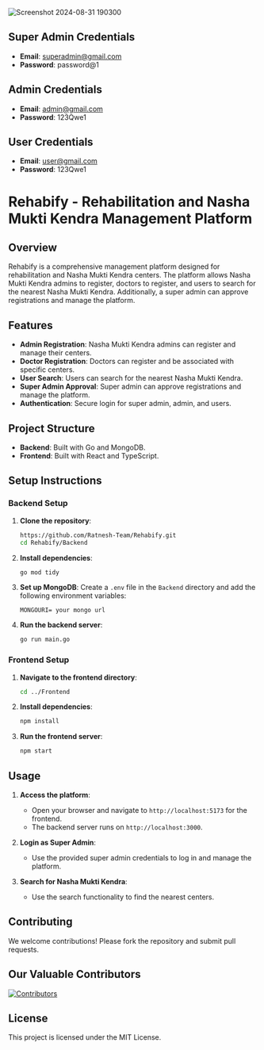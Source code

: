 

 ![Screenshot 2024-08-31 190300](https://github.com/user-attachments/assets/1b1b3514-183f-42f4-9d28-d33ebb74bb92)

 ## Super Admin Credentials

- **Email**: superadmin@gmail.com
- **Password**: password@1

## Admin Credentials

- **Email**: admin@gmail.com
- **Password**: 123Qwe1

## User Credentials

- **Email**: user@gmail.com
- **Password**: 123Qwe1
 
# Rehabify - Rehabilitation and Nasha Mukti Kendra Management Platform

## Overview

Rehabify is a comprehensive management platform designed for rehabilitation and Nasha Mukti Kendra centers. The platform allows Nasha Mukti Kendra admins to register, doctors to register, and users to search for the nearest Nasha Mukti Kendra. Additionally, a super admin can approve registrations and manage the platform.

## Features

- **Admin Registration**: Nasha Mukti Kendra admins can register and manage their centers.
- **Doctor Registration**: Doctors can register and be associated with specific centers.
- **User Search**: Users can search for the nearest Nasha Mukti Kendra.
- **Super Admin Approval**: Super admin can approve registrations and manage the platform.
- **Authentication**: Secure login for super admin, admin, and users.

## Project Structure

- **Backend**: Built with Go and MongoDB.
- **Frontend**: Built with React and TypeScript.

## Setup Instructions

### Backend Setup

1. **Clone the repository**:
    ```bash
    https://github.com/Ratnesh-Team/Rehabify.git
    cd Rehabify/Backend
    ```

2. **Install dependencies**:
    ```bash
    go mod tidy
    ```

3. **Set up MongoDB**:
   Create a `.env` file in the `Backend` directory and add the following environment variables:
    ```env
    MONGOURI= your mongo url
    ```

4. **Run the backend server**:
    ```bash
    go run main.go
    ```

### Frontend Setup

1. **Navigate to the frontend directory**:
    ```bash
    cd ../Frontend
    ```

2. **Install dependencies**:
    ```bash
    npm install
    ```

3. **Run the frontend server**:
    ```bash
    npm start
    ```

## Usage

1. **Access the platform**:
    - Open your browser and navigate to `http://localhost:5173` for the frontend.
    - The backend server runs on `http://localhost:3000`.

2. **Login as Super Admin**:
    - Use the provided super admin credentials to log in and manage the platform.

3. **Search for Nasha Mukti Kendra**:
    - Use the search functionality to find the nearest centers.

## Contributing

We welcome contributions! Please fork the repository and submit pull requests.

## Our Valuable Contributors
[![Contributors](https://contrib.rocks/image?repo=Ratnesh-Team/Rehabify)](https://github.com/Ratnesh-Team/Rehabify/graphs/contributors)

## License

This project is licensed under the MIT License.


